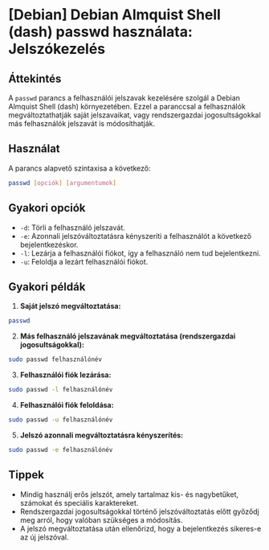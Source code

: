 # [Debian] Debian Almquist Shell (dash) passwd használata: Jelszókezelés

## Áttekintés
A `passwd` parancs a felhasználói jelszavak kezelésére szolgál a Debian Almquist Shell (dash) környezetében. Ezzel a paranccsal a felhasználók megváltoztathatják saját jelszavaikat, vagy rendszergazdai jogosultságokkal más felhasználók jelszavát is módosíthatják.

## Használat
A parancs alapvető szintaxisa a következő:

```bash
passwd [opciók] [argumentumok]
```

## Gyakori opciók
- `-d`: Törli a felhasználó jelszavát.
- `-e`: Azonnali jelszóváltoztatásra kényszeríti a felhasználót a következő bejelentkezéskor.
- `-l`: Lezárja a felhasználói fiókot, így a felhasználó nem tud bejelentkezni.
- `-u`: Feloldja a lezárt felhasználói fiókot.

## Gyakori példák
1. **Saját jelszó megváltoztatása:**

```bash
passwd
```

2. **Más felhasználó jelszavának megváltoztatása (rendszergazdai jogosultságokkal):**

```bash
sudo passwd felhasználónév
```

3. **Felhasználói fiók lezárása:**

```bash
sudo passwd -l felhasználónév
```

4. **Felhasználói fiók feloldása:**

```bash
sudo passwd -u felhasználónév
```

5. **Jelszó azonnali megváltoztatásra kényszerítés:**

```bash
sudo passwd -e felhasználónév
```

## Tippek
- Mindig használj erős jelszót, amely tartalmaz kis- és nagybetűket, számokat és speciális karaktereket.
- Rendszergazdai jogosultságokkal történő jelszóváltoztatás előtt győződj meg arról, hogy valóban szükséges a módosítás.
- A jelszó megváltoztatása után ellenőrizd, hogy a bejelentkezés sikeres-e az új jelszóval.